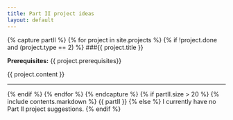 ```yaml
---
title: Part II project ideas
layout: default
---
```


{% capture partII %}
{% for project in site.projects %}
{% if !project.done and (project.type == 2) %}
###{{ project.title }}
<p><b>Prerequisites:</b> {{ project.prerequisites}}</p>
{{ project.content }}
<hr />
{% endif %}
{% endfor %}
{% endcapture %}
{% if partII.size > 20  %}
{% include contents.markdown %}
{{ partII }}
{% else %}
I currently have no Part II project suggestions.
{% endif %}
